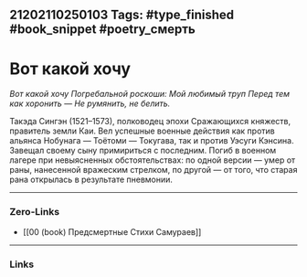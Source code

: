 21202110250103
Tags: #type_finished #book_snippet #poetry_смерть
---
# Вот какой хочу

*Вот какой хочу
Погребальной роскоши:
Мой любимый труп
Перед тем как хоронить —
Не румянить, не белить.*

Такэда Сингэн (1521–1573), полководец эпохи Сражающихся княжеств, правитель земли Каи. Вел успешные военные действия как против альянса Нобунага — Тоётоми — Токугава, так и против Уэсуги Кэнсина. Завещал своему сыну примириться с последним. Погиб в военном лагере при невыясненных обстоятельствах: по одной версии — умер от раны, нанесенной вражеским стрелком, по другой — от того, что старая рана открылась в результате пневмонии. 

---
### Zero-Links
- [[00 (book) Предсмертные Стихи Самураев]]
---
### Links
